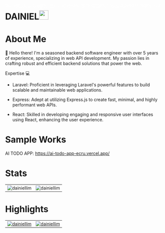 # ![](<https://github.com/Akash-Salvi/Akash-Salvi/blob/master/Hello(1).gif>)DAINIEL<img src="./img/wave.gif" width="30px" height="30px" />

<!--
-->

# About Me 
👋 Hello there! I'm a seasoned backend software engineer with over 5 years of experience, specializing in web API development. My passion lies in crafting robust and efficient backend solutions that power the web.

Expertise 💻

*  Laravel: Proficient in leveraging Laravel's powerful features to build scalable and maintainable web applications.

*  Express: Adept at utilizing Express.js to create fast, minimal, and highly performant web APIs.

*  React: Skilled in developing engaging and responsive user interfaces using React, enhancing the user experience.

# Sample Works
AI TODO APP: https://ai-todo-app-ecru.vercel.app/

# Stats 

<table>
  <tr>
    <td> <img src="https://github-readme-stats.vercel.app/api/top-langs/?username=dainiellim&theme=default&hide_border=true&layout=compact" alt="dainiellim" /></td>
    <td> <img src="https://github-readme-streak-stats.herokuapp.com/?user=dainiellim&theme=default&hide_border=true" alt="dainiellim" /> </td>
  </tr>
</table>

# Highlights
<table>
  <tr>
    <td> 
      <a href="https://github.com/dainiellim/express-boilerplate"> 
        <img src="https://github-readme-stats.vercel.app/api/pin?username=dainiellim&repo=express-boilerplate" alt="dainiellim" />
      </a>
    </td>
      <td> 
        <a href="https://github.com/dainiellim/portfolio"> 
          <img src="https://github-readme-stats.vercel.app/api/pin?username=dainiellim&repo=portfolio" alt="dainiellim" /> 
        </a>
    </td>
  </tr>
</table>
